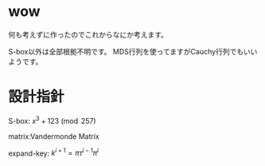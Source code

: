 # wow
何も考えずに作ったのでこれからなにか考えます。

S-box以外は全部根拠不明です。
MDS行列を使ってますがCauchy行列でもいいようです。

# 設計指針
S-box:
$x^3+123 \pmod {257}$  

matrix:Vandermonde Matrix  

expand-key:
$k^{i+1}=\pi\tau^{i-1}\pi^i$
